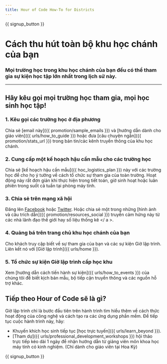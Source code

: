 ```yaml
---
title: Hour of Code How-To for Districts
---
```


{{ signup_button }}

# Cách thu hút toàn bộ khu học chánh của bạn

### Mọi trường học trong khu học chánh của bạn đều có thể tham gia sự kiện học tập lớn nhất trong lịch sử này.

* * *

## Hãy kêu gọi mọi trường học tham gia, mọi học sinh học tập!

### 1. Kêu gọi các trường học ở địa phương

Chia sẻ [email này]({{ promotion/sample_emails }}) và [hướng dẫn dành cho giáo viên]({{ urls/how_to_guide }}) hoặc đưa [câu chuyện ngắn]({{ promotion/stats_url }}) trong bản tin/các kênh truyền thông của khu học chánh. <br />

### 2. Cung cấp một kế hoạch hậu cần mẫu cho các trường học

Chia sẻ [kế hoạch hậu cần mẫu]({{ hoc_logistics_plan }}) này với các trường học để cho họ ý tưởng về cách tổ chức sự tham gia của toàn trường. Hoạt động này rất đơn giản khi thực hiện trong tiết toán, giờ sinh hoạt hoặc luân phiên trong suốt cả tuần tại phòng máy tính.

### 3. Chia sẻ trên mạng xã hội

Đăng lên [Facebook](https://www.facebook.com/sharer/sharer.php?u=http%3A%2F%2Fhourofcode.com%2Fus) hoặc [Twitter](https://twitter.com/intent/tweet?url=http%3A%2F%2Fhourofcode.com&text=I%27m%20participating%20in%20this%20year%27s%20%23HourOfCode%2C%20are%20you%3F%20%40codeorg&original_referer=https%3A%2F%2Fwww.google.com%2Furl%3Fq%3Dhttps%253A%252F%252Ftwitter.com%252Fshare%253Fhashtags%253D%2526amp%253Brelated%253Dcodeorg%2526amp%253Btext%253DI%252527m%252Bparticipating%252Bin%252Bthis%252Byear%252527s%252B%252523HourOfCode%25252C%252Bare%252Byou%25253F%252B%252540codeorg%2526amp%253Burl%253Dhttp%25253A%25252F%25252Fhourofcode.com%26sa%3DD%26sntz%3D1%26usg%3DAFQjCNE1GLTUbKZfMlEh9Aj5w0iswz6PYQ&related=codeorg&hashtags=). Hoặc chia sẻ một trong những [hình ảnh và câu trích dẫn]({{ promotion/resources_social }}) truyền cảm hứng này từ các nhà lãnh đạo thế giới hay số liệu thống kê </ a >.</p> 

### 4. Quảng bá trên trang chủ khu học chánh của bạn

Cho khách truy cập biết về sự tham gia của bạn và các sự kiện Giờ lập trình. Liên kết nó với [Giờ lập trình]({{ urls/home }}).

### 5. Tổ chức sự kiện Giờ lập trình cấp học khu

Xem [hướng dẫn cách tiến hành sự kiện]({{ urls/how_to_events }}) của chúng tôi để biết kịch bản mẫu, bộ tiếp cận truyền thông và các nguồn hỗ trợ khác.

## Tiếp theo Hour of Code sẽ là gì?

Giờ lập trình chỉ là bước đầu tiên trên hành trình tìm hiểu thêm về cách thức hoạt động của công nghệ và cách tạo ra các ứng dụng phần mềm. Để tiếp tục cuộc hành trình này, hãy:

- Khuyến khích học sinh tiếp tục [học trực tuyến]({{ urls/learn_beyond }}).
- [Tham dự]({{ urls/professional_development_workshops }}) hội thảo trực tiếp kéo dài 1 ngày để nhận hướng dẫn từ giảng viên môn khoa học máy tính có kinh nghiệm. (Chỉ dành cho giáo viên tại Hoa Kỳ)

{{ signup_button }}